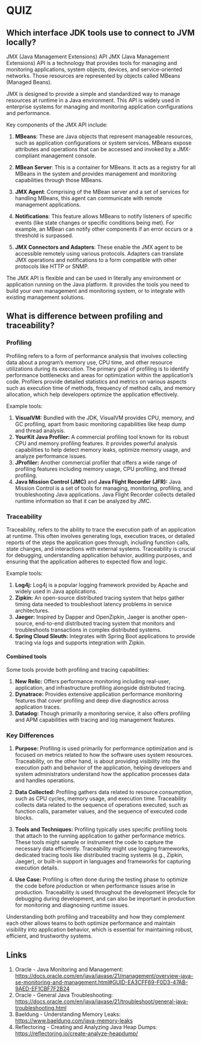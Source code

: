 # QUIZ

## Which interface JDK tools use to connect to JVM locally?
JMX (Java Management Extensions) API
JMX (Java Management Extensions) API is a technology that provides tools for managing and monitoring applications, system objects, devices, and service-oriented networks. Those resources are represented by objects called MBeans (Managed Beans).

JMX is designed to provide a simple and standardized way to manage resources at runtime in a Java environment. This API is widely used in enterprise systems for managing and monitoring application configurations and performance.

Key components of the JMX API include:

1. **MBeans**: These are Java objects that represent manageable resources, such as application configurations or system services. MBeans expose attributes and operations that can be accessed and invoked by a JMX-compliant management console.

2. **MBean Server**: This is a container for MBeans. It acts as a registry for all MBeans in the system and provides management and monitoring capabilities through those MBeans.

3. **JMX Agent**: Comprising of the MBean server and a set of services for handling MBeans, this agent can communicate with remote management applications.

4. **Notifications**: This feature allows MBeans to notify listeners of specific events (like state changes or specific conditions being met). For example, an MBean can notify other components if an error occurs or a threshold is surpassed.

5. **JMX Connectors and Adapters**: These enable the JMX agent to be accessible remotely using various protocols. Adapters can translate JMX operations and notifications to a form compatible with other protocols like HTTP or SNMP.

The JMX API is flexible and can be used in literally any environment or application running on the Java platform. It provides the tools you need to build your own management and monitoring system, or to integrate with existing management solutions.


## What is difference between profiling and traceability?

### Profiling
Profiling refers to a form of performance analysis that involves collecting data about a program’s memory use, CPU time, and other resource utilizations during its execution. The primary goal of profiling is to identify performance bottlenecks and areas for optimization within the application’s code. Profilers provide detailed statistics and metrics on various aspects such as execution time of methods, frequency of method calls, and memory allocation, which help developers optimize the application effectively.

Example tools:
1. **VisualVM:** Bundled with the JDK, VisualVM provides CPU, memory, and GC profiling, apart from basic monitoring capabilities like heap dump and thread analysis.
2. **YourKit Java Profiler:** A commercial profiling tool known for its robust CPU and memory profiling features. It provides powerful analysis capabilities to help detect memory leaks, optimize memory usage, and analyze performance issues.
3. **JProfiler:** Another commercial profiler that offers a wide range of profiling features including memory usage, CPU profiling, and thread profiling.
4. **Java Mission Control (JMC)** and **Java Flight Recorder (JFR):** Java Mission Control is a set of tools for managing, monitoring, profiling, and troubleshooting Java applications. Java Flight Recorder collects detailed runtime information so that it can be analyzed by JMC.

### Traceability
Traceability, refers to the ability to trace the execution path of an application at runtime. This often involves generating logs, execution traces, or detailed reports of the steps the application goes through, including function calls, state changes, and interactions with external systems. Traceability is crucial for debugging, understanding application behavior, auditing purposes, and ensuring that the application adheres to expected flow and logic.

Example tools:
1. **Log4j:** Log4j is a popular logging framework provided by Apache and widely used in Java applications.
2. **Zipkin:** An open-source distributed tracing system that helps gather timing data needed to troubleshoot latency problems in service architectures.
3. **Jaeger:** Inspired by Dapper and OpenZipkin, Jaeger is another open-source, end-to-end distributed tracing system that monitors and troubleshoots transactions in complex distributed systems.
4. **Spring Cloud Sleuth:** Integrates with Spring Boot applications to provide tracing via logs and supports integration with Zipkin.

#### Combined tools
Some tools provide both profiling and tracing capabilities:

1. **New Relic:** Offers performance monitoring including real-user, application, and infrastructure profiling alongside distributed tracing.
2. **Dynatrace:** Provides extensive application performance monitoring features that cover profiling and deep dive diagnostics across application traces.
3. **Datadog:** Though primarily a monitoring service, it also offers profiling and APM capabilities with tracing and log management features.

### Key Differences
1. **Purpose:** Profiling is used primarily for performance optimization and is focused on metrics related to how the software uses system resources. Traceability, on the other hand, is about providing visibility into the execution path and behavior of the application, helping developers and system administrators understand how the application processes data and handles operations.

2. **Data Collected:** Profiling gathers data related to resource consumption, such as CPU cycles, memory usage, and execution time. Traceability collects data related to the sequence of operations executed, such as function calls, parameter values, and the sequence of executed code blocks.

3. **Tools and Techniques:** Profiling typically uses specific profiling tools that attach to the running application to gather performance metrics. These tools might sample or instrument the code to capture the necessary data efficiently. Traceability might use logging frameworks, dedicated tracing tools like distributed tracing systems (e.g., Zipkin, Jaeger), or built-in support in languages and frameworks for capturing execution details.

4. **Use Case:** Profiling is often done during the testing phase to optimize the code before production or when performance issues arise in production. Traceability is used throughout the development lifecycle for debugging during development, and can also be important in production for monitoring and diagnosing runtime issues.

Understanding both profiling and traceability and how they complement each other allows teams to both optimize performance and maintain visibility into application behavior, which is essential for maintaining robust, efficient, and trustworthy systems.

## Links
1. Oracle - Java Monitoring and Management: https://docs.oracle.com/en/java/javase/21/management/overview-java-se-monitoring-and-management.html#GUID-EA3CFF69-F0D3-47AB-9AED-EF1CBF7F2B24
2. Oracle - General Java Troubleshooting: https://docs.oracle.com/en/java/javase/21/troubleshoot/general-java-troubleshooting.html
3. Baeldung - Understanding Memory Leaks: https://www.baeldung.com/java-memory-leaks
4. Reflectoring - Creating and Analyzing Java Heap Dumps: https://reflectoring.io/create-analyze-heapdump/
